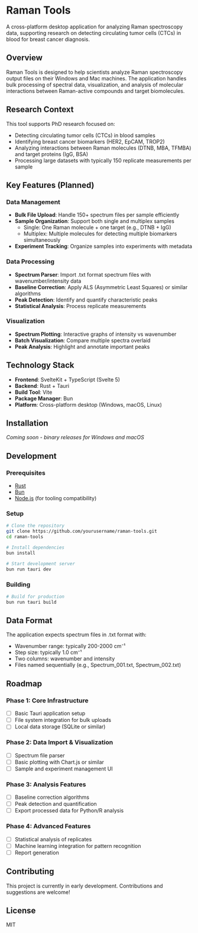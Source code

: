 # Raman Tools

A cross-platform desktop application for analyzing Raman spectroscopy data, supporting research on detecting circulating tumor cells (CTCs) in blood for breast cancer diagnosis.

## Overview

Raman Tools is designed to help scientists analyze Raman spectroscopy output files on their Windows and Mac machines. The application handles bulk processing of spectral data, visualization, and analysis of molecular interactions between Raman-active compounds and target biomolecules.

## Research Context

This tool supports PhD research focused on:

- Detecting circulating tumor cells (CTCs) in blood samples
- Identifying breast cancer biomarkers (HER2, EpCAM, TROP2)
- Analyzing interactions between Raman molecules (DTNB, MBA, TFMBA) and target proteins (IgG, BSA)
- Processing large datasets with typically 150 replicate measurements per sample

## Key Features (Planned)

### Data Management

- **Bulk File Upload**: Handle 150+ spectrum files per sample efficiently
- **Sample Organization**: Support both single and multiplex samples
  - Single: One Raman molecule + one target (e.g., DTNB + IgG)
  - Multiplex: Multiple molecules for detecting multiple biomarkers simultaneously
- **Experiment Tracking**: Organize samples into experiments with metadata

### Data Processing

- **Spectrum Parser**: Import .txt format spectrum files with wavenumber/intensity data
- **Baseline Correction**: Apply ALS (Asymmetric Least Squares) or similar algorithms
- **Peak Detection**: Identify and quantify characteristic peaks
- **Statistical Analysis**: Process replicate measurements

### Visualization

- **Spectrum Plotting**: Interactive graphs of intensity vs wavenumber
- **Batch Visualization**: Compare multiple spectra overlaid
- **Peak Analysis**: Highlight and annotate important peaks

## Technology Stack

- **Frontend**: SvelteKit + TypeScript (Svelte 5)
- **Backend**: Rust + Tauri
- **Build Tool**: Vite
- **Package Manager**: Bun
- **Platform**: Cross-platform desktop (Windows, macOS, Linux)

## Installation

_Coming soon - binary releases for Windows and macOS_

## Development

### Prerequisites

- [Rust](https://www.rust-lang.org/tools/install)
- [Bun](https://bun.sh)
- [Node.js](https://nodejs.org) (for tooling compatibility)

### Setup

```bash
# Clone the repository
git clone https://github.com/yourusername/raman-tools.git
cd raman-tools

# Install dependencies
bun install

# Start development server
bun run tauri dev
```

### Building

```bash
# Build for production
bun run tauri build
```

## Data Format

The application expects spectrum files in .txt format with:

- Wavenumber range: typically 200-2000 cm⁻¹
- Step size: typically 1.0 cm⁻¹
- Two columns: wavenumber and intensity
- Files named sequentially (e.g., Spectrum_001.txt, Spectrum_002.txt)

## Roadmap

### Phase 1: Core Infrastructure

- [ ] Basic Tauri application setup
- [ ] File system integration for bulk uploads
- [ ] Local data storage (SQLite or similar)

### Phase 2: Data Import & Visualization

- [ ] Spectrum file parser
- [ ] Basic plotting with Chart.js or similar
- [ ] Sample and experiment management UI

### Phase 3: Analysis Features

- [ ] Baseline correction algorithms
- [ ] Peak detection and quantification
- [ ] Export processed data for Python/R analysis

### Phase 4: Advanced Features

- [ ] Statistical analysis of replicates
- [ ] Machine learning integration for pattern recognition
- [ ] Report generation

## Contributing

This project is currently in early development. Contributions and suggestions are welcome!

## License

MIT
